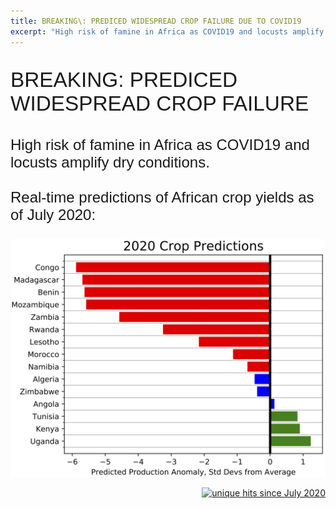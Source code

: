```yaml
---
title: BREAKING\: PREDICED WIDESPREAD CROP FAILURE DUE TO COVID19
excerpt: "High risk of famine in Africa as COVID19 and locusts amplify dry conditions"
---
```


<p style="font-family: arial, sanserif; font-size:25pt">
BREAKING: PREDICED WIDESPREAD CROP FAILURE
</p>

<p style="font-family: arial, sanserif; font-size:18pt">
High risk of famine in Africa as COVID19 and locusts amplify dry conditions.
<br>
<br>
Real-time predictions of African crop yields as of July 2020:
</p>

<img src="/pic/predicted_african_yields_july2020.jpg" style="width:600px;" border="0">


<p align="right">
<a href="http://www.hitwebcounter.com">
<img src="https://hitwebcounter.com/counter/counter.php?page=7542783&style=0006&nbdigits=5&type=ip&initCount=0" title="unique hits since July 2020" border="0" ></a>


